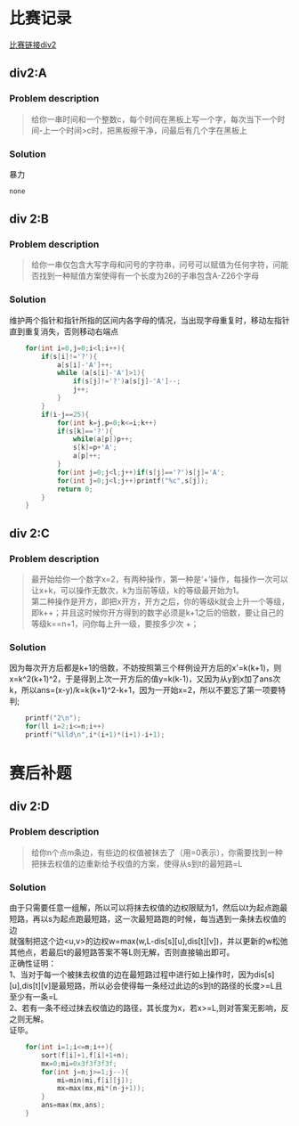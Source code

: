 # 比赛记录

[比赛链接div2](http://codeforces.com/contest/716)

## div2:A
### Problem description
> 给你一串时间和一个整数c，每个时间在黑板上写一个字，每次当下一个时间-上一个时间>c时，把黑板擦干净，问最后有几个字在黑板上
### Solution
暴力
```cpp
none
```

## div 2:B
### Problem description
> 给你一串仅包含大写字母和问号的字符串，问号可以赋值为任何字符，问能否找到一种赋值方案使得有一个长度为26的子串包含A-Z26个字母
### Solution
维护两个指针和指针所指的区间内各字母的情况，当出现字母重复时，移动左指针直到重复消失，否则移动右端点
```cpp
	for(int i=0,j=0;i<l;i++){
		if(s[i]!='?'){
			a[s[i]-'A']++;
	    	while (a[s[i]-'A']>1){
	    		if(s[j]!='?')a[s[j]-'A']--;
	    		j++;
			}
		}
		if(i-j==25){
			for(int k=j,p=0;k<=i;k++)
			if(s[k]=='?'){
				while(a[p])p++;
				s[k]=p+'A';
				a[p]++;
			}
			for(int j=0;j<l;j++)if(s[j]=='?')s[j]='A';
			for(int j=0;j<l;j++)printf("%c",s[j]);
			return 0;
		}
	}
```

## div 2:C
### Problem description
>最开始给你一个数字x=2，有两种操作，第一种是‘+’操作，每操作一次可以让x+k，可以操作无数次，k为当前等级，k的等级最开始为1。</br>
第二种操作是开方，即把x开方，开方之后，你的等级k就会上升一个等级，即k++；并且这时候你开方得到的数字必须是k+1之后的倍数，要让自己的等级k==n+1，问你每上升一级，要按多少次 +；
### Solution
因为每次开方后都是k+1的倍数，不妨按照第三个样例设开方后的x'=k(k+1)，则x=k^2(k+1)^2，于是得到上次一开方后的值y=k(k-1)，又因为从y到x加了ans次k，所以ans=(x-y)/k=k(k+1)^2-k+1，因为一开始x=2，所以不要忘了第一项要特判;
```cpp
	printf("2\n");
	for(ll i=2;i<=n;i++)
	printf("%lld\n",i*(i+1)*(i+1)-i+1);
```

# 赛后补题


## div 2:D
### Problem description
> 给你n个点m条边，有些边的权值被抹去了（用=0表示），你需要找到一种把抹去权值的边重新给予权值的方案，使得从s到t的最短路=L
### Solution
由于只需要任意一组解，所以可以将抹去权值的边权限赋为1，然后以t为起点跑最短路，再以s为起点跑最短路，这一次最短路跑的时候，每当遇到一条抹去权值的边</br>
就强制把这个边<u,v>的边权w=max(w,L-dis[s\][u\],dis[t\][v\])，并以更新的w松弛其他点，若最后t的最短路答案不等L则无解，否则直接输出即可。</br>
正确性证明：</br>
1、当对于每一个被抹去权值的边在最短路过程中进行如上操作时，因为dis[s\][u\],dis[t\][v\]是最短路，所以必会使得每一条经过此边的s到t的路径的长度>=L且至少有一条=L</br>
2、若有一条不经过抹去权值边的路径，其长度为x，若x>=L,则对答案无影响，反之则无解。</br>
证毕。</br>

```cpp
	for(int i=1;i<=m;i++){
		sort(f[i]+1,f[i]+1+n);
		mx=0;mi=0x3f3f3f3f;
		for(int j=n;j>=1;j--){
			mi=min(mi,f[i][j]);
			mx=max(mx,mi*(n-j+1));
		}
		ans=max(mx,ans);
	}
```



